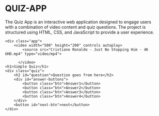 # QUIZ-APP
The Quiz App is an interactive web application designed to engage users with a combination of video content and quiz questions. The project is structured using HTML, CSS, and JavaScript to provide a user experience.
<!DOCTYPE html>
<html lang="en">
<head>
    <meta charset="UTF-8">
    <meta name="viewport" content="width=device-width, initial-scale=1.0">
    <title>Quiz App</title>
    <link rel="stylesheet" href="style.css">
    <link rel="icon" type="image/x-icon" href="/409163.jpg">
</head>
<body>
    
    <div class="app">
        <video width="500" height="200" controls autoplay>
            <source src="Cristiano Ronaldo - Just No Stopping Him - 4K UHD.mp4" type="video/mp4">
            
          </video>
    <h1>Simple Quiz</h1>
    <div class="quiz">
        <h2 id="question">Question goes from here</h2>
        <div id="answer-buttons">
            <button class="btn">Answer1</button>
            <button class="btn">Answer2</button>
            <button class="btn">Answer3</button>
            <button class="btn">Answer4</button>
        </div>
        <button id="next-btn">next</button>
    </div>
</div>

<script src="javascript.js" ></script>
</body>
</html>
